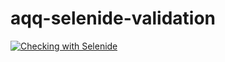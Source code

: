 # aqq-selenide-validation

[![Checking with Selenide](https://github.com/lifanova/aqq-selenide-validation/actions/workflows/gradle.yml/badge.svg)](https://github.com/lifanova/aqq-selenide-validation/actions/workflows/gradle.yml)
